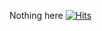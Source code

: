 Nothing here
[![Hits](https://hits.seeyoufarm.com/api/count/incr/badge.svg?url=https%3A%2F%2Fgithub.com%2FInterval-0%2Fhit-counter&count_bg=%2379C83D&title_bg=%23555555&icon=&icon_color=%23E7E7E7&title=hits&edge_flat=false)](https://hits.seeyoufarm.com)
